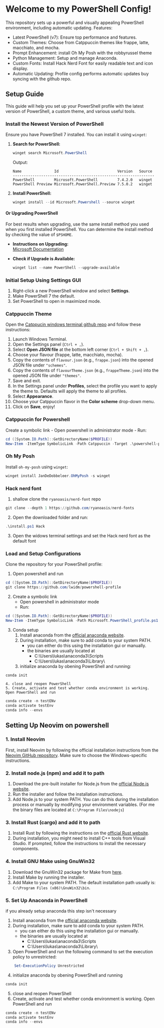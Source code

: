 # Welcome to my PowerShell Config!

This repository sets up a powerful and visually appealing PowerShell environment, including automatic updating.
Features:
- Latest PowerShell (v7): Ensure top performance and features.
- Custom Themes: Choose from Catppuccin themes like frappe, latte, macchiato, and mocha.
- Prompt Enhancement: install Oh My Posh with the robbyrussel theme
- Python Management: Setup and manage Anaconda.
- Custom Fonts: Install Hack Nerd Font for easily readable text and icon display.
- Automatic Updating: Profile config performs automatic updates buy syncing with the github repo.

## Setup Guide

This guide will help you set up your PowerShell profile with the latest version of PowerShell, a custom theme, and various useful tools.

### Install the Newest Version of PowerShell

Ensure you have PowerShell 7 installed. You can install it using `winget`:

1. **Search for PowerShell:**
    ```powershell
    winget search Microsoft.PowerShell
    ```

    Output:
    ```
    Name               Id                           Version   Source
    -----------------------------------------------------------------
    PowerShell         Microsoft.PowerShell         7.4.2.0   winget
    PowerShell Preview Microsoft.PowerShell.Preview 7.5.0.2   winget
    ```

2. **Install PowerShell:**
    ```powershell
    winget install --id Microsoft.Powershell --source winget
    ```

#### Or Upgrading PowerShell

For best results when upgrading, use the same install method you used when you first installed PowerShell. You can determine the install method by checking the value of `$PSHOME`.

- **Instructions on Upgrading:**  
  [Microsoft Documentation](https://learn.microsoft.com/en-us/powershell/scripting/install/installing-powershell-on-windows?view=powershell-7.4#install-powershell-using-winget-recommended)

- **Check if Upgrade is Available:**
    ```powershell
    winget list --name PowerShell --upgrade-available
    ```

### Initial Setup Using Settings GUI

1. Right-click a new PowerShell window and select **Settings**.
2. Make PowerShell 7 the default.
3. Set PowerShell to open in maximized mode.

### Catppuccin Theme
Open the [Catppucin windows terminal github repo](https://github.com/catppuccin/windows-terminal) and follow these instructions:

1. Launch Windows Terminal.
2. Open the Settings panel (`Ctrl + ,`).
3. Select **Open JSON file** at the bottom left corner (`Ctrl + Shift + ,`).
4. Choose your flavour (frappe, latte, macchiato, mocha).
5. Copy the contents of `flavour.json` (e.g., `frappe.json`) into the opened JSON file under `"schemes"`.
6. Copy the contents of `flavourTheme.json` (e.g., `frappeTheme.json`) into the opened JSON file under `"themes"`.
7. Save and exit.
8. In the Settings panel under **Profiles**, select the profile you want to apply the theme to. Defaults will apply the theme to all profiles.
9. Select **Appearance**.
10. Choose your Catppuccin flavor in the **Color scheme** drop-down menu.
11. Click on **Save**, enjoy!

### Catppuccin for Powershell
 Create a symbolic link
    - Open powershell in administrator mode
    - Run:
```powershell
cd ([System.IO.Path]::GetDirectoryName($PROFILE))
New-Item -ItemType SymbolicLink -Path Catppuccin -Target .\powershell-profile\Catppuccin
```

### Oh My Posh

Install `oh-my-posh` using `winget`:

```powershell
winget install JanDeDobbeleer.OhMyPosh -s winget
```

### Hack nerd font
1. shallow clone the `ryanoasis/nerd-font` repo
```powershell
git clone --depth 1 https://github.com/ryanoasis/nerd-fonts
```
2. Open the downloaded folder and run:
```powershell
.\install.ps1 Hack
```
3. Open the widows terminal settings and set the Hack nerd font as the default font



### Load and Setup Configurations
Clone the repository for your PowerShell profile:

1. Open powershell and run
```powershell
cd ([System.IO.Path]::GetDirectoryName($PROFILE))
git clone https://github.com/lwidm/powershell-profile
```
2. Create a symbolic link
    - Open powershell in administrator mode
    - Run:
```powershell
cd ([System.IO.Path]::GetDirectoryName($PROFILE))
New-Item -ItemType SymbolicLink -Path Microsoft.PowerShell_profile.ps1 -Target .\powershell-profile\Microsoft.PowerShell_profile.ps1
```
3. Conda setup
    1. Install anaconda from the [official anaconda website](https://www.anaconda.com/download).
    2. During installation, make sure to add conda to your system PATH.
        - you can either do this using the installation gui or manually.
        - the binaries are usually located at
            - C:\Users\lukas\anaconda3\Scripts
            - C:\Users\lukas\anaconda3\Library\
    3. initialize anaconda by obening PowerShell and running:
```powershell
conda init
```
<!-- TODO -->
    4. close and reopen PowerShell
    5. Create, activate and test whether conda environment is working. Open PowerShell and run
```powershell
conda create -n testENv
conda activate testEnv
conda info --envs
```

## Setting Up Neovim on powershell

### 1. Install Neovim
First, install Neovim by following the official installation instructions from the [Neovim GitHub repository](https://github.com/neovim/neovim/blob/master/README.md). Make sure to choose the Windows-specific instructions.

### 2. Install node.js (npm) and add it to path
1. Download the pre-built installer for Node.js from the [official Node.js website](https://nodejs.org/en/download/prebuilt-installer).
2. Run the installer and follow the installation instructions.
3. Add Node.js to your system PATH. You can do this during the installation process or manually by modifying your environment variables.
    (For me the binary files are located at `C:\Program Files\nodejs`)

### 3. Install Rust (cargo) and add it to path
1. Install Rust by following the instructions on the [official Rust website](https://doc.rust-lang.org/cargo/getting-started/installation.html).
2. During installation, you might need to install C++ tools from Visual Studio. If prompted, follow the instructions to install the necessary components.

### 4. Install GNU Make using GnuWin32
1. Download the GnuWin32 package for Make from [here](https://gnuwin32.sourceforge.net/packages/make.htm).
2. Install Make by running the installer.
3. Add Make to your system PATH. The default installation path usually is: `C:\Program Files (x86)\GnuWin32\bin`.

### 5. Set Up Anaconda in PowerShell
if you already setup anaconda this step isn't necessary
1. Install anaconda from the [official anaconda website](https://www.anaconda.com/download).
2. During installation, make sure to add conda to your system PATH.
    - you can either do this using the installation gui or manually.
    - the binaries are usually located at
        - C:\Users\lukas\anaconda3\Scripts
        - C:\Users\lukas\anaconda3\Library\
3. Open PowerShell and run the following command to set the execution policy to unrestricted:
```powershell
    Set-ExecutionPolicy Unrestricted
```
4. initialize anaconda by obening PowerShell and running
```powershell
conda init
```
5. close and reopen PowerShell
6. Create, activate and test whether conda environment is working. Open PowerShell and run
```powershell
conda create -n testENv
conda activate testEnv
conda info --envs
```
